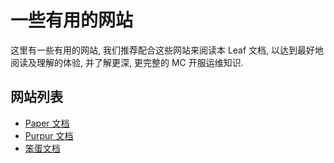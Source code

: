 # 一些有用的网站

这里有一些有用的网站, 我们推荐配合这些网站来阅读本 Leaf 文档, 以达到最好地阅读及理解的体验, 并了解更深, 更完整的 MC 开服运维知识.

## 网站列表
- [Paper 文档](https://docs.papermc.io/paper)
- [Purpur 文档](https://purpurmc.org/docs/purpur/)
- [笨蛋文档](https://nitwikit.yizhan.wiki/)
